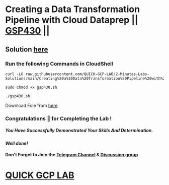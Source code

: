 # Creating a Data Transformation Pipeline with Cloud Dataprep || [GSP430](https://www.cloudskillsboost.google/focuses/4415?parent=catalog) ||

## Solution [here]()

### Run the following Commands in CloudShell

```
curl -LO raw.githubusercontent.com/QUICK-GCP-LAB/2-Minutes-Labs-Solutions/main/Creating%20a%20Data%20Transformation%20Pipeline%20with%20Cloud%20Dataprep/gsp430.sh

sudo chmod +x gsp430.sh

./gsp430.sh
```

Download Fole from [here](https://github.com/QUICK-GCP-LAB/2-Minutes-Labs-Solutions/blob/main/Creating%20a%20Data%20Transformation%20Pipeline%20with%20Cloud%20Dataprep/flow_Ecommerce_Analytics_Pipeline.zip)

### Congratulations 🎉 for Completing the Lab !

##### *You Have Successfully Demonstrated Your Skills And Determination.*

#### *Well done!*

#### Don't Forget to Join the [Telegram Channel](https://t.me/QuickGcpLab) & [Discussion group](https://t.me/QuickGcpLabChats)

# [QUICK GCP LAB](https://www.youtube.com/@quickgcplab)